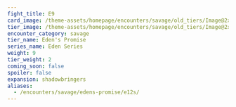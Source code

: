 ```yaml
---
fight_title: E9
card_image: /theme-assets/homepage/encounters/savage/old_tiers/Image@2x.png
tier_image: /theme-assets/homepage/encounters/savage/old_tiers/Image@2x.png
encounter_category: savage
tier_name: Eden's Promise
series_name: Eden Series
weight: 9
tier_weight: 2
coming_soon: false
spoiler: false
expansion: shadowbringers
aliases:
  - /encounters/savage/edens-promise/e12s/
---
```


